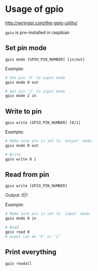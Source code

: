 # Usage of gpio

<http://wiringpi.com/the-gpio-utility/>

`gpio` is pre-installed in raspbian

## Set pin mode

`gpio mode [GPIO_PIN_NUMBER] [in/out]`

Example:

```sh
# Set pin '0' to ouput mode
gpio mode 0 out

# Set pin '2' to input mode
gpio mode 2 in
```

## Write to pin

`gpio write [GPIO_PIN_NUMBER] [0/1]`

Example:

```sh
# Make sure pin is set to `output` mode.
gpio mode 0 out

# Write
gpio write 0 1
```

## Read from pin

`gpio write [GPIO_PIN_NUMBER]`

Output: 0|1

Example:

```sh
# Make sure pin is set to `input` mode.
gpio mode 0 in

# Read
gpio read 0
# ouput can be '0' or '1'
```

## Print everything

`gpio readall`
